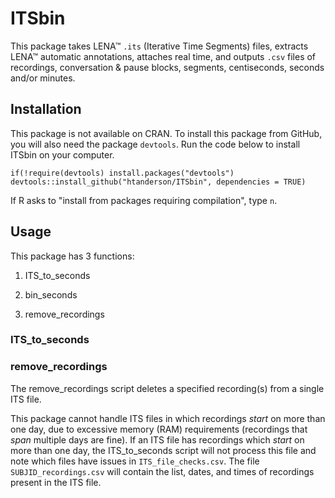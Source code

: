 # ITSbin

This package takes LENA&trade; `.its` (Iterative Time Segments) files, extracts LENA&trade; automatic annotations, attaches real time, and outputs `.csv` files of recordings, conversation & pause blocks, segments, centiseconds, seconds and/or minutes. 

## Installation

This package is not available on CRAN. To install this package from GitHub, you will also need the package `devtools`. Run the code below to install ITSbin on your computer.

`if(!require(devtools) install.packages("devtools")`
`devtools::install_github("htanderson/ITSbin", dependencies = TRUE)`

If R asks to "install from packages requiring compilation", type `n`.

## Usage

This package has 3 functions:

1. ITS_to_seconds

2. bin_seconds

0. remove_recordings

### ITS_to_seconds




### remove_recordings

The remove_recordings script deletes a specified recording(s) from a single ITS file.

This package cannot handle ITS files in which recordings *start* on more than one day, due to excessive memory (RAM) requirements (recordings that *span* multiple days are fine). If an ITS file has recordings which *start* on more than one day, the ITS_to_seconds script will not process this file and note which files have issues in `ITS_file_checks.csv`. The file `SUBJID_recordings.csv` will contain the list, dates, and times of recordings present in the ITS file.


